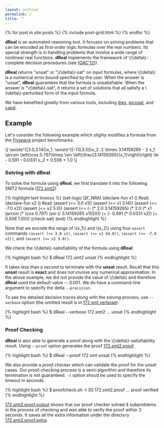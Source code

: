 ```yaml
---
layout: archive
permalink: /
title: ""
---
```


<div class="tiles">
{% for post in site.posts %}
        {% include post-grid.html %}
{% endfor %}
</div><!-- /.tiles -->

**dReal** is an automated reasoning tool. It focuses on solving problems that can be encoded as first-order logic formulas over the real numbers. Its special strength is in handling problems that involve a wide range of nonlinear real functions. **dReal** implements the framework of \\(\delta\\)-complete decision procedures (see [[GAC'12]]).

[GAC'12]: https://scungao.github.io/papers/delta_complete_decision_procedures.pdf

**dReal** returns "unsat" or
"\\(\delta\\)-sat" on input formulas, where \\(\delta\\) is a numerical error bound specified by the user. When the answer is "unsat", **dReal** guarantees that the formula is unsatisfiable. When the answer is "\\(\delta\\)-sat", it returns a set of solutions that all satisfy a \\(\delta\\)-perturbed form of the input formula. 

We have benefited greatly from various tools, including [ibex][ibex], [picosat][picosat], and [capd][capd].

[ibex]: http://www.ibex-lib.org/
[picosat]: http://fmv.jku.at/picosat/
[capd]: http://capd.ii.uj.edu.pl/

## Example

Let's consider the following example which slighly modifies a formula
from the [Flyspeck][flyspeck] project benchmarks:

\\[
\exists^{[3.0,3.14]}x_1. \exists^{[-7.0,5.0]}x_2. 2 \times 3.14159265 - 2 x_1 \arcsin \left(\cos 0.797\times \sin \left(\frac{3.14159265}{x_1}\right)\right) \le - 0.591 - 0.0331 x_2 + 0.506 + 1.0
\\]


### Solving with dReal

To solve the formula using **dReal**, we first translate it into the
following SMT2 formula ([172.smt2][172.smt2]):

{% highlight text linenos %}
(set-logic QF_NRA)
(declare-fun x1 () Real)
(declare-fun x2 () Real)
(assert (<= 3.0 x1))
(assert (<= x1 3.14))
(assert (<= -7.0 x2))
(assert (<= x2 5.0))
(assert (<= (- (* 2.0 3.14159265) (* 2.0 (* x1 (arcsin (* (cos 0.797) (sin (/ 3.14159265 x1)))))))
            (+ (- 0.591 (* 0.0331 x2)) (+ 0.506 1.0))))
(check-sat)
(exit)
{% endhighlight %}

Note that we encode the range of \\(x_1\\) and \\(x_2\\) using four
``assert`` commands ``(assert (<= 3.0 x1)``, ``(assert (<= x1
64.0))``, ``(assert (<= -7.0 x2))``, and ``(assert (<= x2 5.0))``.

We check the \\(\delta\\)-satisfiability of the formula using
**dReal**:

{% highlight bash %}
$ dReal 172.smt2
unsat
{% endhighlight %}

It takes less than a second to terminate with the **unsat** result.
Recall that this **unsat** result is **exact** and does not involve
any numerical approximation. In the above example, we did not provide
the value of \\(\delta\\) and therefore **dReal** used the default
value -- 0.001. We do have a command-line argument to specify the
delta ``--precision``.

To see the detailed decision traces along with the solving process,
use ``--verbose`` option (the omitted result is in
[172.smt.verbose][172.smt2.verbose]):


{% highlight bash %}
$ dReal --verbose 172.smt2
...
unsat
{% endhighlight %}

### Proof Checking

**dReal** is also able to generate a proof along with the
\\(\delta\\)-satisfiability result. Using ``--proof`` option generates
the proof [172.smt2.proof][172.smt2.proof].

{% highlight bash %}
$ dReal --proof 172.smt
unsat
{% endhighlight %}

We also provide a *proof checker* which can validate the proof for the
*unsat* cases. Our proof-checking process is a semi-algorithm and
therefore its termination is not guaranteed. ``-t`` option shoud be
used to specify the timeout in seconds.

{% highlight bash %}
$ proofcheck.sh -t 30 172.smt2.proof
...
proof verified
{% endhighlight %}

[172.smt2.proof.output] shows that our proof checker solved 4
 subproblems in the process of checking and was able to verify the
 proof within 3 seconds. It saves all the extra information under the
 directory [172.smt2.proof.extra][172.smt2.proof.extra].

[flyspeck]: http://code.google.com/p/flyspeck/
[172.smt2]: archives/172.smt2
[172.smt2.verbose]: archives/172.smt2.verbose
[172.smt2.proof]: archives/172.smt2.proof
[172.smt2.proof.extra]: ./archives/172.smt2.proof.extra.tar.gz
[172.smt2.proof.output]: ./archives/172.smt2.proof.output
